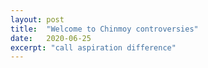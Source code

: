 ```yaml
---
layout: post
title:  "Welcome to Chinmoy controversies"
date:   2020-06-25
excerpt: "call aspiration difference"
---
```

